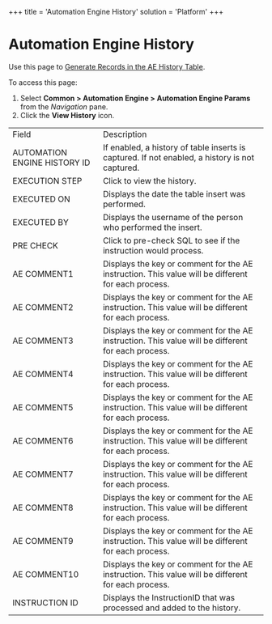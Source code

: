 +++
title = 'Automation Engine History'
solution = 'Platform'
+++

# Automation Engine History

<div class="use">

Use this page to [Generate Records in the AE History
Table](../Use_Cases/Generate_Records_in_the_AE_History_Table.htm).

</div>

To access this page:

1.  Select <span style="font-weight: bold;">Common \> Automation Engine
    \> Automation Engine Params</span> from the
    <span style="font-style: italic;">Navigation</span> pane.
2.  Click the <span style="font-weight: bold;">View History</span>
icon.

|                              |                                                                                                    |
| ---------------------------- | -------------------------------------------------------------------------------------------------- |
| Field                        | Description                                                                                        |
| AUTOMATION ENGINE HISTORY ID | If enabled, a history of table inserts is captured. If not enabled, a history is not captured.     |
| EXECUTION STEP               | Click to view the history.                                                                         |
| EXECUTED ON                  | Displays the date the table insert was performed.                                                  |
| EXECUTED BY                  | Displays the username of the person who performed the insert.                                      |
| PRE CHECK                    | Click to pre-check SQL to see if the instruction would process.                                    |
| AE COMMENT1                  | Displays the key or comment for the AE instruction. This value will be different for each process. |
| AE COMMENT2                  | Displays the key or comment for the AE instruction. This value will be different for each process. |
| AE COMMENT3                  | Displays the key or comment for the AE instruction. This value will be different for each process. |
| AE COMMENT4                  | Displays the key or comment for the AE instruction. This value will be different for each process. |
| AE COMMENT5                  | Displays the key or comment for the AE instruction. This value will be different for each process. |
| AE COMMENT6                  | Displays the key or comment for the AE instruction. This value will be different for each process. |
| AE COMMENT7                  | Displays the key or comment for the AE instruction. This value will be different for each process. |
| AE COMMENT8                  | Displays the key or comment for the AE instruction. This value will be different for each process. |
| AE COMMENT9                  | Displays the key or comment for the AE instruction. This value will be different for each process. |
| AE COMMENT10                 | Displays the key or comment for the AE instruction. This value will be different for each process. |
| INSTRUCTION ID               | Displays the InstructionID that was processed and added to the history.                            |
